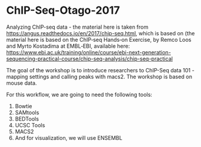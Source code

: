 # ChIP-Seq-Otago-2017

Analyzing ChIP-seq data - the material here is taken from https://angus.readthedocs.io/en/2017/chip-seq.html, which is based on (the material here is based on the 
ChIP‐seq Hands‐on Exercise, by Remco Loos and Myrto Kostadima at EMBL‐EBI, available here: https://www.ebi.ac.uk/training/online/course/ebi-next-generation-sequencing-practical-course/chip-seq-analysis/chip-seq-practical

The goal of the workshop is to introduce researchers to ChIP-Seq data 101 - mapping settings and calling peaks with macs2. The workshop is based on mouse data.

For this workflow, we are going to need the following tools:

1. Bowtie
2. SAMtools
3. BEDTools
4. UCSC Tools
5. MACS2
6. And for visualization, we will use ENSEMBL
